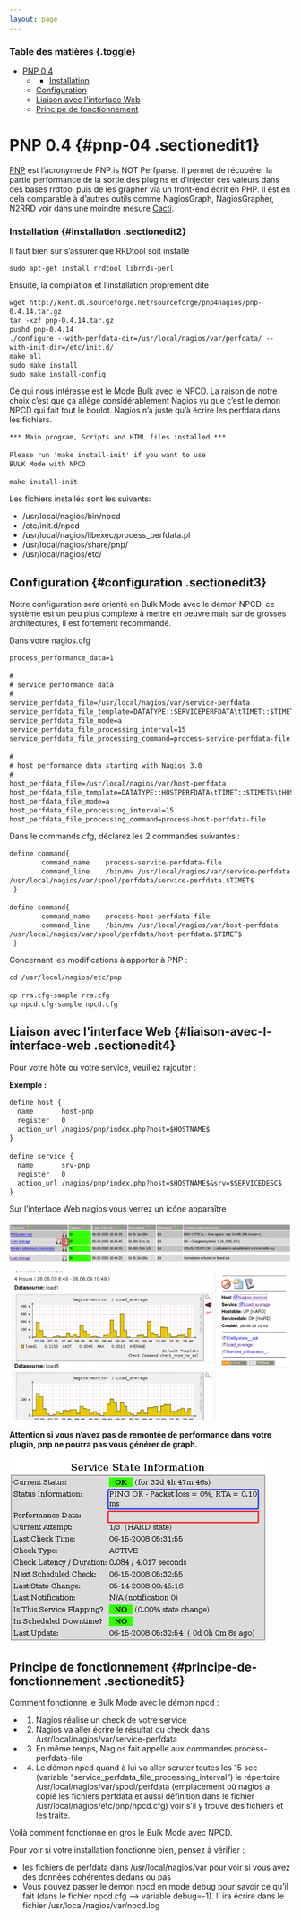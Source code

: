 ```yaml
---
layout: page
---
```


### Table des matières {.toggle}

-   [PNP 0.4](pnp-0.4.html#pnp-04)
    -   -   [Installation](pnp-0.4.html#installation)
    -   [Configuration](pnp-0.4.html#configuration)
    -   [Liaison avec l'interface
        Web](pnp-0.4.html#liaison-avec-l-interface-web)
    -   [Principe de
        fonctionnement](pnp-0.4.html#principe-de-fonctionnement)

PNP 0.4 {#pnp-04 .sectionedit1}
=======

[PNP](http://www.pnp4nagios.org/pnp/start "http://www.pnp4nagios.org/pnp/start")
est l’acronyme de PNP is NOT Perfparse. Il permet de récupérer la partie
performance de la sortie des plugins et d’injecter ces valeurs dans des
bases rrdtool puis de les grapher via un front-end écrit en PHP. Il est
en cela comparable à d’autres outils comme NagiosGraph, NagiosGrapher,
N2RRD voir dans une moindre mesure
[Cacti](../../../../../cacti/start.html "cacti:start").

### Installation {#installation .sectionedit2}

Il faut bien sur s’assurer que RRDtool soit installé

~~~ {.code .bash}
sudo apt-get install rrdtool librrds-perl
~~~

Ensuite, la compilation et l’installation proprement dite

~~~
wget http://kent.dl.sourceforge.net/sourceforge/pnp4nagios/pnp-0.4.14.tar.gz
tar -xzf pnp-0.4.14.tar.gz
pushd pnp-0.4.14
./configure --with-perfdata-dir=/usr/local/nagios/var/perfdata/ --with-init-dir=/etc/init.d/
make all
sudo make install
sudo make install-config
~~~

Ce qui nous intéresse est le Mode Bulk avec le NPCD. La raison de notre
choix c’est que ça allège considérablement Nagios vu que c’est le démon
NPCD qui fait tout le boulot. Nagios n’a juste qu’à écrire les perfdata
dans les fichiers.

~~~
*** Main program, Scripts and HTML files installed ***

Please run 'make install-init' if you want to use
BULK Mode with NPCD

make install-init
~~~

Les fichiers installés sont les suivants:

-   /usr/local/nagios/bin/npcd
-   /etc/init.d/npcd
-   /usr/local/nagios/libexec/process\_perfdata.pl
-   /usr/local/nagios/share/pnp/
-   /usr/local/nagios/etc/

Configuration {#configuration .sectionedit3}
-------------

Notre configuration sera orienté en Bulk Mode avec le démon NPCD, ce
système est un peu plus complexe à mettre en oeuvre mais sur de grosses
architectures, il est fortement recommandé.

Dans votre nagios.cfg

~~~
process_performance_data=1

#
# service performance data
#
service_perfdata_file=/usr/local/nagios/var/service-perfdata
service_perfdata_file_template=DATATYPE::SERVICEPERFDATA\tTIMET::$TIMET$\tHOSTNAME::$HOSTNAME$\tSERVICEDESC::$SERVICEDESC$\tSERVICEPERFDATA::$SERVICEPERFDATA$\tSERVICECHECKCOMMAND::$SERVICECHECKCOMMAND$\tHOSTSTATE::$HOSTSTATE$\tHOSTSTATETYPE::$HOSTSTATETYPE$\tSERVICESTATE::$SERVICESTATE$\tSERVICESTATETYPE::$SERVICESTATETYPE$\tSERVICEOUTPUT::$SERVICEOUTPUT$
service_perfdata_file_mode=a
service_perfdata_file_processing_interval=15
service_perfdata_file_processing_command=process-service-perfdata-file

#
# host performance data starting with Nagios 3.0
# 
host_perfdata_file=/usr/local/nagios/var/host-perfdata
host_perfdata_file_template=DATATYPE::HOSTPERFDATA\tTIMET::$TIMET$\tHOSTNAME::$HOSTNAME$\tHOSTPERFDATA::$HOSTPERFDATA$\tHOSTCHECKCOMMAND::$HOSTCHECKCOMMAND$\tHOSTSTATE::$HOSTSTATE$\tHOSTSTATETYPE::$HOSTSTATETYPE$\tHOSTOUTPUT::$HOSTOUTPUT$
host_perfdata_file_mode=a
host_perfdata_file_processing_interval=15
host_perfdata_file_processing_command=process-host-perfdata-file
~~~

Dans le commands.cfg, déclarez les 2 commandes suivantes :

~~~
define command{
        command_name    process-service-perfdata-file
        command_line    /bin/mv /usr/local/nagios/var/service-perfdata /usr/local/nagios/var/spool/perfdata/service-perfdata.$TIMET$
 }

define command{
        command_name    process-host-perfdata-file
        command_line    /bin/mv /usr/local/nagios/var/host-perfdata /usr/local/nagios/var/spool/perfdata/host-perfdata.$TIMET$
 }
~~~

Concernant les modifications à apporter à PNP :

~~~
cd /usr/local/nagios/etc/pnp

cp rra.cfg-sample rra.cfg
cp npcd.cfg-sample npcd.cfg
~~~

Liaison avec l'interface Web {#liaison-avec-l-interface-web .sectionedit4}
----------------------------

Pour votre hôte ou votre service, veuillez rajouter :

**Exemple :**

~~~
define host {
  name       host-pnp
  register   0
  action_url /nagios/pnp/index.php?host=$HOSTNAME$
}

define service {
  name       srv-pnp
  register   0
  action_url /nagios/pnp/index.php?host=$HOSTNAME$&srv=$SERVICEDESC$
}
~~~

Sur l’interface Web nagios vous verrez un icône apparaître

[![](../../../../../assets/media/addons/addons/pnp/icone_graph.png@w=700&h=100)](../../../../../_detail/addons/addons/pnp/icone_graph.png@id=nagios%253Aaddons%253Apnp%253Apnp-0.4.html "addons:addons:pnp:icone_graph.png")

[![](../../../../../assets/media/addons/addons/pnp/graph.png@w=700&h=370)](../../../../../_detail/addons/addons/pnp/graph.png@id=nagios%253Aaddons%253Apnp%253Apnp-0.4.html "addons:addons:pnp:graph.png")

**Attention si vous n’avez pas de remontée de performance dans votre
plugin, pnp ne pourra pas vous générer de graph.**

[![](../../../../../assets/media/addons/addons/pnp/srv_info.png)](../../../../../_detail/addons/addons/pnp/srv_info.png@id=nagios%253Aaddons%253Apnp%253Apnp-0.4.html "addons:addons:pnp:srv_info.png")

Principe de fonctionnement {#principe-de-fonctionnement .sectionedit5}
--------------------------

Comment fonctionne le Bulk Mode avec le démon npcd :

-   1) Nagios réalise un check de votre service
-   2) Nagios va aller écrire le résultat du check dans
    /usr/local/nagios/var/service-perfdata
-   3) En même temps, Nagios fait appelle aux commandes
    process-perfdata-file
-   4) Le démon npcd quand à lui va aller scruter toutes les 15 sec
    (variable “service\_perfdata\_file\_processing\_interval”) le
    répertoire /usr/local/nagios/var/spool/perfdata (emplacement où
    nagios a copié les fichiers perfdata et aussi définition dans le
    fichier /usr/local/nagios/etc/pnp/npcd.cfg) voir s’il y trouve des
    fichiers et les traite.

Voilà comment fonctionne en gros le Bulk Mode avec NPCD.

Pour voir si votre installation fonctionne bien, pensez à vérifier :

-   les fichiers de perfdata dans /usr/local/nagios/var pour voir si
    vous avez des données cohérentes dedans ou pas
-   Vous pouvez passer le démon npcd en mode debug pour savoir ce qu’il
    fait (dans le fichier npcd.cfg –\> variable debug=-1). Il ira écrire
    dans le fichier /usr/local/nagios/var/npcd.log

